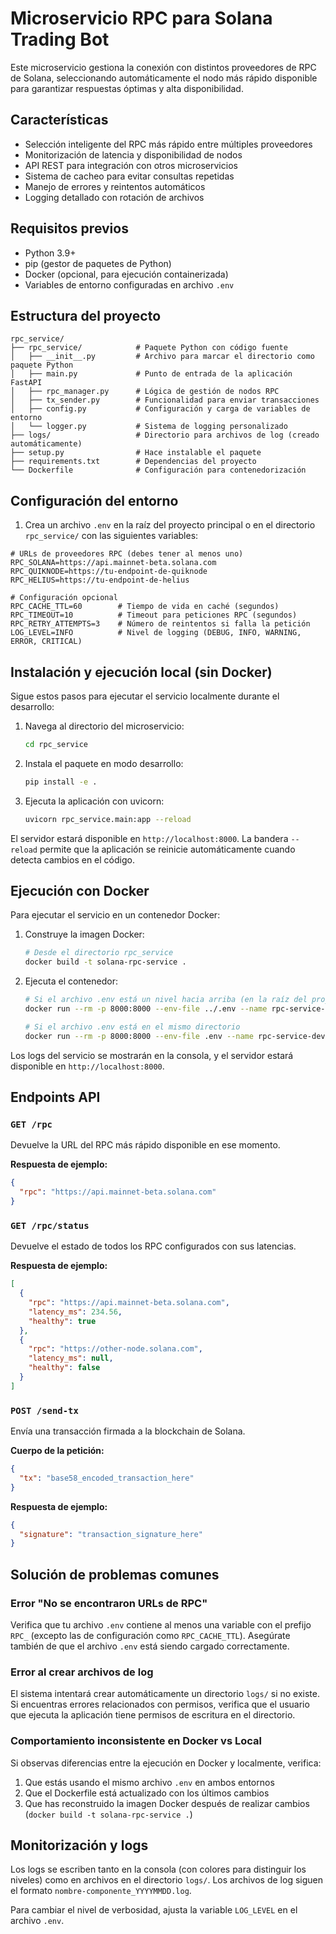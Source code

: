 # Microservicio RPC para Solana Trading Bot

Este microservicio gestiona la conexión con distintos proveedores de RPC de Solana, seleccionando automáticamente el nodo más rápido disponible para garantizar respuestas óptimas y alta disponibilidad.

## Características

- Selección inteligente del RPC más rápido entre múltiples proveedores
- Monitorización de latencia y disponibilidad de nodos
- API REST para integración con otros microservicios
- Sistema de cacheo para evitar consultas repetidas
- Manejo de errores y reintentos automáticos
- Logging detallado con rotación de archivos

## Requisitos previos

- Python 3.9+
- pip (gestor de paquetes de Python)
- Docker (opcional, para ejecución containerizada)
- Variables de entorno configuradas en archivo `.env`

## Estructura del proyecto

```
rpc_service/
├── rpc_service/            # Paquete Python con código fuente
│   ├── __init__.py         # Archivo para marcar el directorio como paquete Python
│   ├── main.py             # Punto de entrada de la aplicación FastAPI
│   ├── rpc_manager.py      # Lógica de gestión de nodos RPC
│   ├── tx_sender.py        # Funcionalidad para enviar transacciones
│   ├── config.py           # Configuración y carga de variables de entorno
│   └── logger.py           # Sistema de logging personalizado
├── logs/                   # Directorio para archivos de log (creado automáticamente)
├── setup.py                # Hace instalable el paquete
├── requirements.txt        # Dependencias del proyecto
└── Dockerfile              # Configuración para contenedorización
```

## Configuración del entorno

1. Crea un archivo `.env` en la raíz del proyecto principal o en el directorio `rpc_service/` con las siguientes variables:

```env
# URLs de proveedores RPC (debes tener al menos uno)
RPC_SOLANA=https://api.mainnet-beta.solana.com
RPC_QUIKNODE=https://tu-endpoint-de-quiknode
RPC_HELIUS=https://tu-endpoint-de-helius

# Configuración opcional
RPC_CACHE_TTL=60        # Tiempo de vida en caché (segundos)
RPC_TIMEOUT=10          # Timeout para peticiones RPC (segundos)
RPC_RETRY_ATTEMPTS=3    # Número de reintentos si falla la petición
LOG_LEVEL=INFO          # Nivel de logging (DEBUG, INFO, WARNING, ERROR, CRITICAL)
```

## Instalación y ejecución local (sin Docker)

Sigue estos pasos para ejecutar el servicio localmente durante el desarrollo:

1. Navega al directorio del microservicio:
   ```bash
   cd rpc_service
   ```

2. Instala el paquete en modo desarrollo:
   ```bash
   pip install -e .
   ```

3. Ejecuta la aplicación con uvicorn:
   ```bash
   uvicorn rpc_service.main:app --reload
   ```

El servidor estará disponible en `http://localhost:8000`. La bandera `--reload` permite que la aplicación se reinicie automáticamente cuando detecta cambios en el código.

## Ejecución con Docker

Para ejecutar el servicio en un contenedor Docker:

1. Construye la imagen Docker:
   ```bash
   # Desde el directorio rpc_service
   docker build -t solana-rpc-service .
   ```

2. Ejecuta el contenedor:
   ```bash
   # Si el archivo .env está un nivel hacia arriba (en la raíz del proyecto)
   docker run --rm -p 8000:8000 --env-file ../.env --name rpc-service-dev solana-rpc-service
   
   # Si el archivo .env está en el mismo directorio
   docker run --rm -p 8000:8000 --env-file .env --name rpc-service-dev solana-rpc-service
   ```

Los logs del servicio se mostrarán en la consola, y el servidor estará disponible en `http://localhost:8000`.

## Endpoints API

### `GET /rpc`

Devuelve la URL del RPC más rápido disponible en ese momento.

**Respuesta de ejemplo:**
```json
{
  "rpc": "https://api.mainnet-beta.solana.com"
}
```

### `GET /rpc/status`

Devuelve el estado de todos los RPC configurados con sus latencias.

**Respuesta de ejemplo:**
```json
[
  {
    "rpc": "https://api.mainnet-beta.solana.com",
    "latency_ms": 234.56,
    "healthy": true
  },
  {
    "rpc": "https://other-node.solana.com",
    "latency_ms": null,
    "healthy": false
  }
]
```

### `POST /send-tx`

Envía una transacción firmada a la blockchain de Solana.

**Cuerpo de la petición:**
```json
{
  "tx": "base58_encoded_transaction_here"
}
```

**Respuesta de ejemplo:**
```json
{
  "signature": "transaction_signature_here"
}
```

## Solución de problemas comunes

### Error "No se encontraron URLs de RPC"

Verifica que tu archivo `.env` contiene al menos una variable con el prefijo `RPC_` (excepto las de configuración como `RPC_CACHE_TTL`). Asegúrate también de que el archivo `.env` está siendo cargado correctamente.

### Error al crear archivos de log

El sistema intentará crear automáticamente un directorio `logs/` si no existe. Si encuentras errores relacionados con permisos, verifica que el usuario que ejecuta la aplicación tiene permisos de escritura en el directorio.

### Comportamiento inconsistente en Docker vs Local

Si observas diferencias entre la ejecución en Docker y localmente, verifica:
1. Que estás usando el mismo archivo `.env` en ambos entornos
2. Que el Dockerfile está actualizado con los últimos cambios
3. Que has reconstruido la imagen Docker después de realizar cambios (`docker build -t solana-rpc-service .`)

## Monitorización y logs

Los logs se escriben tanto en la consola (con colores para distinguir los niveles) como en archivos en el directorio `logs/`. Los archivos de log siguen el formato `nombre-componente_YYYYMMDD.log`.

Para cambiar el nivel de verbosidad, ajusta la variable `LOG_LEVEL` en el archivo `.env`.